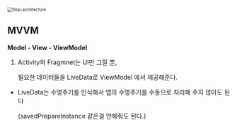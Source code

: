 
<img src="https://user-images.githubusercontent.com/53253298/85924344-b6ec4c80-b8cc-11ea-974c-e998f89c6cc0.png" alt="final-architecture" style="zoom: 67%;" />

## MVVM

**Model - View - ViewModel** 

1. Activity와 Fragmnet는 UI만 그릴 뿐, 

   필요한 데이터들을 LiveData로  ViewModel 에서 제공해준다.

- LiveData는 수명주기를 인식해서 앱의 수명주기를 수동으로 처리해 주지 않아도 된다

  (savedPrepareInstance 같은걸 안해줘도 된다.)
